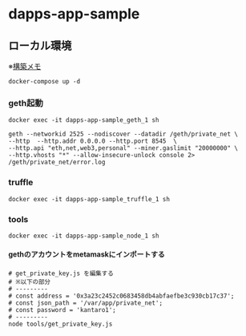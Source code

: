 # dapps-app-sample

## ローカル環境

※[構築メモ](https://github.com/kantaroso/dapps-app-sample/issues/1)

```
docker-compose up -d
```

### geth起動

```
docker exec -it dapps-app-sample_geth_1 sh
```

```
geth --networkid 2525 --nodiscover --datadir /geth/private_net \
--http  --http.addr 0.0.0.0 --http.port 8545  \
--http.api "eth,net,web3,personal" --miner.gaslimit "20000000" \
--http.vhosts "*" --allow-insecure-unlock console 2> /geth/private_net/error.log
```

### truffle

```
docker exec -it dapps-app-sample_truffle_1 sh
```

### tools

```
docker exec -it dapps-app-sample_node_1 sh
```

#### gethのアカウントをmetamaskにインポートする
```
# get_private_key.js を編集する
# ※以下の部分
# ---------
# const address = '0x3a23c2452c0683458db4abfaefbe3c930cb17c37';
# const json_path = '/var/app/private_net';
# const password = 'kantaro1';
# ---------
node tools/get_private_key.js
```
